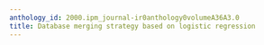 ```yaml
---
anthology_id: 2000.ipm_journal-ir0anthology0volumeA36A3.0
title: Database merging strategy based on logistic regression
---
```

